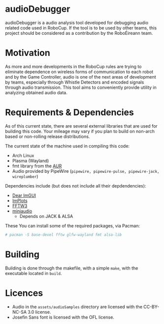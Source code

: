 # audioDebugger
audioDebugger is a audio analysis tool developed for debugging audio related code used in RoboCup. If the tool is to be used by other teams, this project should be considered as a contribution by the RoboÉireann team.

# Motivation
As more and more developments in the RoboCup rules are trying to eliminate dependence on wireless forms of communication to each robot and by the Game Controller, audio is one of the next areas of development by teams, especially through Whistle Detectors and encoded signals through audio transmission. This tool aims to conveniently provide utility in analyzing obtained audio data.

# Requirements & Dependencies
As of this current state, there are several external libraries that are used for building this code. Your mileage may vary if you plan to build on non-arch based or non-rolling release distributions.

The current state of the machine used in compiling this code:
- Arch Linux
- Plasma (Wayland)
- fmt library from the [AUR](https://aur.archlinux.org/packages/fmt-git)
- Audio provided by PipeWire (`pipewire, pipewire-pulse, pipewire-jack, wireplumber`)

Dependencies include (but does not include all their depdendencies):
- [Dear ImGUI](https://github.com/ocornut/imgui)
- [ImPlots](https://github.com/epezent/implot)
- [FFTW3](https://fftw.org/)
- [miniaudio](https://github.com/mackron/miniaudio)
  - Depends on JACK & ALSA

These 
You can install some of the required packages, via Pacman:
```bash
# pacman -S base-devel fftw glfw-wayland fmt alsa-lib
```

# Building
Building is done through the makefile, with a simple `make`, with the executable located in `build`.

# Licences
- Audio in the `assets/audioSamples` directory are licensed with the CC-BY-NC-SA 3.0 license.
- Josefin Sans font is licensed with the OFL license.
